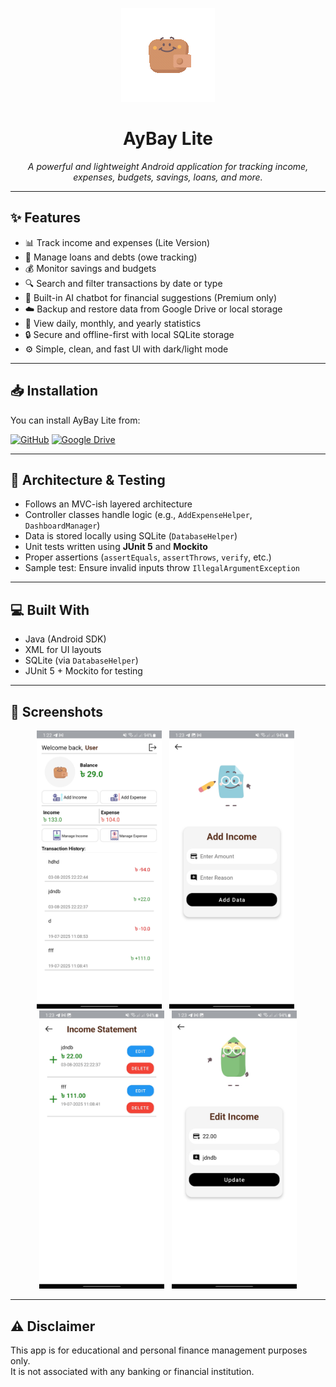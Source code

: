 <p align="center">
  <img src="./ExternalResources/aybay-animation.gif"/>
</p>

<h1 align="center">AyBay Lite</h1>

<p align="center"><i>
A powerful and lightweight Android application for tracking income, expenses, budgets, savings, loans, and more.
</i></p>

---

## ✨ Features

- 📊 Track income and expenses (Lite Version)
- 🏦 Manage loans and debts (owe tracking)
- 💰 Monitor savings and budgets
- 🔍 Search and filter transactions by date or type
- 🧠 Built-in AI chatbot for financial suggestions (Premium only)
- ☁️ Backup and restore data from Google Drive or local storage
- 📅 View daily, monthly, and yearly statistics
- 🔒 Secure and offline-first with local SQLite storage
- ⚙️ Simple, clean, and fast UI with dark/light mode

---

## 📥 Installation

You can install AyBay Lite from:

[![GitHub](https://img.shields.io/badge/GitHub-Install-informational?logo=github)](https://github.com/yourusername/aybay-lite)
[![Google Drive](https://img.shields.io/badge/Google%20Drive-Download-green?logo=google-drive)](https://drive.google.com/yourlink)

---

## 🧪 Architecture & Testing

- Follows an MVC-ish layered architecture
- Controller classes handle logic (e.g., `AddExpenseHelper`, `DashboardManager`)
- Data is stored locally using SQLite (`DatabaseHelper`)
- Unit tests written using **JUnit 5** and **Mockito**
- Proper assertions (`assertEquals`, `assertThrows`, `verify`, etc.)
- Sample test: Ensure invalid inputs throw `IllegalArgumentException`

---

## 💻 Built With

- Java (Android SDK)
- XML for UI layouts
- SQLite (via `DatabaseHelper`)
- JUnit 5 + Mockito for testing

---

## 📸 Screenshots

<p align="center">
  <img src="ExternalResources/Screenshot_20250804_012257_AybayLite.jpg" width="200"/> &nbsp;
  <img src="ExternalResources/Screenshot_20250804_012311_AybayLite.jpg" width="200"/> &nbsp;
  <img src="ExternalResources/Screenshot_20250804_012336_AybayLite.jpg" width="200"/> &nbsp;
  <img src="ExternalResources/Screenshot_20250804_012344_AybayLite.jpg" width="200"/>
</p>

---

## ⚠️ Disclaimer

This app is for educational and personal finance management purposes only.  
It is not associated with any banking or financial institution.

